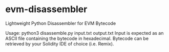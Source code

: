# evm-disassembler
Lightweight Python Disassembler for EVM Bytecode

Usage: python3 disassemble.py input.txt output.txt
Input is expected as an ASCII file containing the bytecode in hexadecimal.
Bytecode can be retrieved by your Solidity IDE of choice (i.e. Remix).
